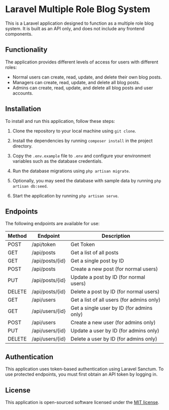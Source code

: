 # Laravel Multiple Role Blog System

This is a Laravel application designed to function as a multiple role blog system. It is built as an API only, and does not include any frontend components.

## Functionality

The application provides different levels of access for users with different roles:

- Normal users can create, read, update, and delete their own blog posts.
- Managers can create, read, update, and delete all blog posts.
- Admins can create, read, update, and delete all blog posts and user accounts.

## Installation

To install and run this application, follow these steps:

1. Clone the repository to your local machine using `git clone`.

2. Install the dependencies by running `composer install` in the project directory.

3. Copy the `.env.example` file to `.env` and configure your environment variables such as the database credentials.

4. Run the database migrations using `php artisan migrate`.

5. Optionally, you may seed the database with sample data by running `php artisan db:seed`.

6. Start the application by running `php artisan serve`.

## Endpoints

The following endpoints are available for use:

| Method | Endpoint                | Description                                         |
| ------ | -----------------------| --------------------------------------------------- |
| POST   | /api/token             | Get Token                                      |
| GET    | /api/posts             | Get a list of all posts                             |
| GET    | /api/posts/{id}        | Get a single post by ID                              |
| POST   | /api/posts             | Create a new post (for normal users)                 |
| PUT    | /api/posts/{id}        | Update a post by ID (for normal users)               |
| DELETE | /api/posts/{id}        | Delete a post by ID (for normal users)               |
| GET    | /api/users             | Get a list of all users (for admins only)            |
| GET    | /api/users/{id}        | Get a single user by ID (for admins only)            |
| POST   | /api/users             | Create a new user (for admins only)                  |
| PUT    | /api/users/{id}        | Update a user by ID (for admins only)                |
| DELETE | /api/users/{id}        | Delete a user by ID (for admins only)                |

## Authentication

This application uses token-based authentication using Laravel Sanctum. To use protected endpoints, you must first obtain an API token by logging in.

## License

This application is open-sourced software licensed under the [MIT license](https://opensource.org/licenses/MIT).
